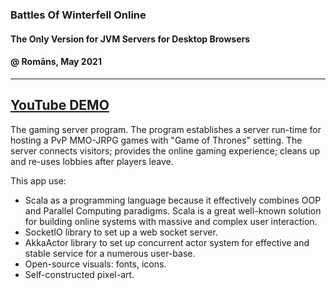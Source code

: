 ### Battles Of Winterfell Online
#### The Only Version for JVM Servers for Desktop Browsers
#### @ Romāns, May 2021
---
[YouTube DEMO](https://www.youtube.com/watch?v=Gn7JK52SucE&t=7s&ab_channel=Romans "Romans Sleepwalking YouTube Channel")
---
The gaming server program. The program establishes a server run-time for hosting a PvP MMO-JRPG games with "Game of Thrones" setting. The server connects visitors; provides the online gaming experience; cleans up and re-uses lobbies after players leave.

This app use:
 - Scala as a programming language because it effectively combines OOP and Parallel Computing paradigms. Scala is a great well-known solution for building online systems with massive and complex user interaction.
 - SocketIO library to set up a web socket server.
 - AkkaActor library to set up concurrent actor system for effective and stable service for a numerous user-base.
 - Open-source visuals: fonts, icons.
 - Self-constructed pixel-art.

